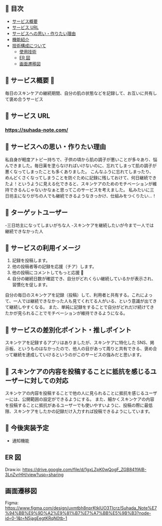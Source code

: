 ## 🫧 目次

- [サービス概要](#-サービス概要)
- [サービス URL](#-サービスurl)
- [サービスへの思い・作りたい理由](#-サービスへの思い・作りたい理由)
- [機能紹介](#-機能紹介)
- [技術構成について](#-技術構成について)
  - [使用技術](#使用技術)
  - [ER 図](#er図)
  - [画面遷移図](#画面遷移図)

## 🫧 サービス概要 🫧

毎日のスキンケアの継続期間、自分の肌の状態などを記録して、お互いに共有して褒め合うサービス

## 🫧 サービス URL

### https://suhada-note.com/

## 🫧 サービスへの思い・作りたい理由

私自身が軽度アトピー持ちで、子供の頃から肌の調子が悪いことが多々あり、悩んできました。毎日薬を塗らなければいけないのに、忘れてしまって肌の調子が悪くなってしまったことも多くありました。
こんなふうに忘れてしまったり、めんどくさくなってしまうことを防ぐために記録に残しておけて、何日継続できたよ！というように見える化できると、スキンケアのためのモチベーションが維持できるんじゃないかなぁと思ってこのサービスを考えました。
私みたいに三日坊主になりがちの人でも継続できるようなきっかけ、仕組みをつくりたい...！

## 🫧 ターゲットユーザー

-三日坊主になってしまいがちな人 -スキンケアを継続したいが今まで一人では継続できなかった人

## 🫧 サービスの利用イメージ

1. 記録を投稿します。
2. 他の投稿者等の記録を応援（チア）します。
3. 他の投稿にコメントしてもっと応援 📣
4. 自分の継続日数が確認でき、自分がどれくらい継続しているかが表示され、習慣化を促します。

自分の毎日のスキンケアを記録（投稿）して、利用者と共有する。これによって、一人では継続できなかった人も見てくれてる人がいる、という意識が出てきて継続しやすくなる。
また、単純に記録をすることで自分がどれだけ続けてきたかが見られることでモチベーションが維持できるようになる。

## 🫧 サービスの差別化ポイント・推しポイント

スキンケアを記録するアプリはありましたが、スキンケアに特化した SNS、掲示板、というものはなかったので、他人の目があって周りと共有できる、褒め合って継続を達成していけるというのがこのサービスの強みだと思います。

## 🫧 スキンケアの内容を投稿することに抵抗を感じるユーザーに対しての対応

スキンケアの内容を投稿することで他の人に見られることに抵抗を感じるユーザーには、公開範囲の設定ができるようにする。
また、細かくスキンケアの内容を投稿することに抵抗があるユーザーでも使いやすいように、投稿の際に最低限、スキンケアをしたかの記録だけ入力すれば投稿できるようにしています。

## 🫧 今後実装予定

- 通知機能

## ER 図

Draw.io: https://drive.google.com/file/d/1gxLZpK0wQogF_ZGB841fAlB-3LnZvrHH/view?usp=sharing

## 画面遷移図

Figma: https://www.figma.com/design/uxmtbh8nprKtklUO3TIcrz/Suhada_Note%E7%94%BB%E9%9D%A2%E9%81%B7%E7%A7%BB%E5%9B%B3?node-id=0-1&t=N5jagEegtKRqN0tb-1

